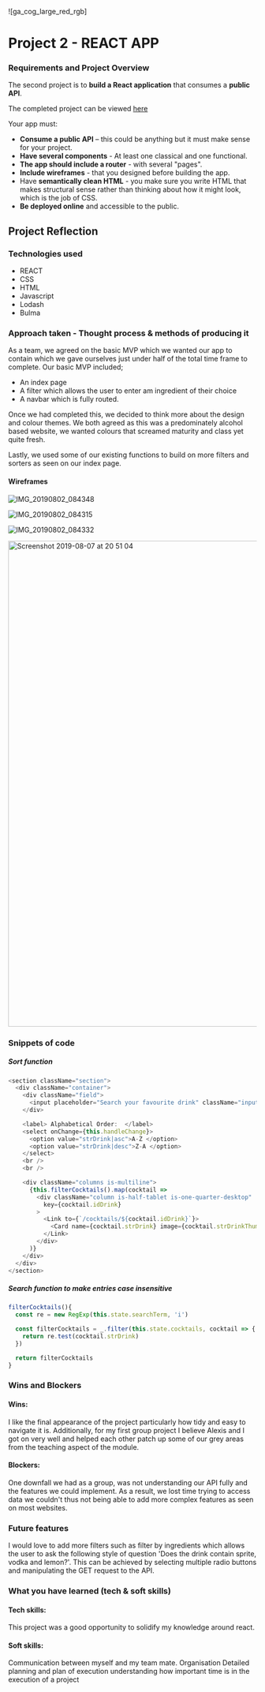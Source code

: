 ![ga_cog_large_red_rgb]

# Project 2 - REACT APP

### Requirements and Project Overview
The second project is to **build a React application** that consumes a **public API**. <br>

The completed project can be viewed [here](https://iamshola.github.io/Project-2/#/)

Your app must:

* **Consume a public API** – this could be anything but it must make sense for your project.
* **Have several components** - At least one classical and one functional.
* **The app should include a router** - with several "pages".
* **Include wireframes** - that you designed before building the app.
* Have **semantically clean HTML** - you make sure you write HTML that makes structural sense rather than thinking about how it might look, which is the job of CSS.
* **Be deployed online** and accessible to the public.


## Project Reflection

### Technologies used
  - REACT
  - CSS
  - HTML
  - Javascript
  - Lodash
  - Bulma

### Approach taken - Thought process & methods of producing it
As a team, we agreed on the basic MVP which we wanted our app to contain which we gave ourselves just under half of the total time frame to complete.
Our basic MVP included;
- An index page
- A filter which allows the user to enter am ingredient of their choice
- A navbar which is fully routed.

Once we had completed this, we decided to think more about the design and colour themes. We both agreed as this was a predominately alcohol based website, we wanted colours that screamed maturity and class yet quite fresh.

Lastly, we used some of our existing functions to build on more filters and sorters as seen on our index page.

#### Wireframes
![IMG_20190802_084348](https://user-images.githubusercontent.com/43203736/62653578-b9ad1e80-b955-11e9-8ee5-b37f6ab0aa11.jpg)


![IMG_20190802_084315](https://user-images.githubusercontent.com/43203736/62653654-e3664580-b955-11e9-9693-7aed03f7f966.jpg)


![IMG_20190802_084332](https://user-images.githubusercontent.com/43203736/62653660-e7926300-b955-11e9-8271-d9dcf66a0a09.jpg)



<img width="985" alt="Screenshot 2019-08-07 at 20 51 04" src="https://user-images.githubusercontent.com/43203736/62653898-88811e00-b956-11e9-81c1-5d3b39084366.png">

###  Snippets of code

##### Sort function
```Javascript
<section className="section">
  <div className="container">
    <div className="field">
      <input placeholder="Search your favourite drink" className="input" onKeyUp={this.handleKeyUp}/>
    </div>

    <label> Alphabetical Order:  </label>
    <select onChange={this.handleChange}>
      <option value="strDrink|asc">A-Z </option>
      <option value="strDrink|desc">Z-A </option>
    </select>
    <br />
    <br />

    <div className="columns is-multiline">
      {this.filterCocktails().map(cocktail =>
        <div className="column is-half-tablet is-one-quarter-desktop"
          key={cocktail.idDrink}
        >
          <Link to={`/cocktails/${cocktail.idDrink}`}>
            <Card name={cocktail.strDrink} image={cocktail.strDrinkThumb}/>
          </Link>
        </div>
      )}
    </div>
  </div>
</section>
```

##### Search function to make entries case insensitive
``` Javascript
filterCocktails(){
  const re = new RegExp(this.state.searchTerm, 'i')

  const filterCocktails = _.filter(this.state.cocktails, cocktail => {
    return re.test(cocktail.strDrink)
  })

  return filterCocktails
}
```

### Wins and Blockers

#### Wins:

I like the final appearance of the project particularly how tidy and easy to navigate it is. Additionally, for my first group project I believe Alexis and I got on very well and helped each other patch up some of our grey areas from the teaching aspect of the module.

#### Blockers:
One  downfall we had as a group, was not understanding our API fully and the features we could implement. As a result, we lost time trying to access data we couldn't thus not being able to add more complex features as seen on most websites.  

### Future features
I would love to add more filters such as filter by ingredients which allows the user to ask the following style of question 'Does the drink contain sprite, vodka and lemon?'. This can be achieved by selecting multiple radio buttons and manipulating the GET request to the API.


### What you have learned (tech & soft skills)

#### Tech skills:
This project was a good opportunity to solidify my knowledge around react.

#### Soft skills:
Communication between myself and my team mate.
Organisation
Detailed planning and plan of execution
understanding how important time is in the execution of a project

​

